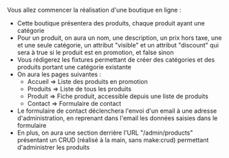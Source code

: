 Vous allez commencer la réalisation d'une boutique en ligne :
- Cette boutique présentera des produits, chaque produit ayant une catégorie
- Pour un produit, on aura un nom, une description, un prix hors taxe, une et une seule catégorie, un attribut "visible" et un attribut "discount" qui sera à true si le produit est en promotion, et false sinon
- Vous rédigerez les fixtures permettant de créer des catégories et des produits portant une catégorie existante
- On aura les pages suivantes :
  - Accueil  => Liste des produits en promotion
  - Produits => Liste de tous les produits
  - Produit  => Fiche produit, accessible depuis une liste de produits
  - Contact  => Formulaire de contact
- Le formulaire de contact déclenchera l'envoi d'un email à une adresse d'administration, en reprenant dans l'email les données saisies dans le formulaire
- En plus, on aura une section derrière l'URL "/admin/products" présentant un CRUD (réalisé à la main, sans make:crud) permettant d'administrer les produits
